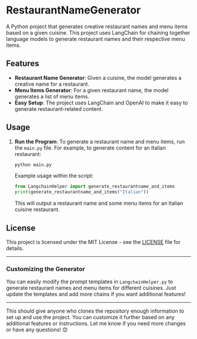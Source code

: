 # RestaurantNameGenerator

A Python project that generates creative restaurant names and menu items based on a given cuisine. This project uses LangChain for chaining together language models to generate restaurant names and their respective menu items.

## Features

- **Restaurant Name Generator**: Given a cuisine, the model generates a creative name for a restaurant.
- **Menu Items Generator**: For a given restaurant name, the model generates a list of menu items.
- **Easy Setup**: The project uses LangChain and OpenAI to make it easy to generate restaurant-related content.

## Usage

1. **Run the Program**:
   To generate a restaurant name and menu items, run the `main.py` file. For example, to generate content for an Italian restaurant:
   ```bash
   python main.py
   ```

   Example usage within the script:
   ```python
   from LangchainHelper import generate_restaurantname_and_items
   print(generate_restaurantname_and_items("Italian"))
   ```

   This will output a restaurant name and some menu items for an Italian cuisine restaurant.



## License

This project is licensed under the MIT License - see the [LICENSE](LICENSE) file for details.

---

### Customizing the Generator
You can easily modify the prompt templates in `LangchainHelper.py` to generate restaurant names and menu items for different cuisines. Just update the templates and add more chains if you want additional features!

---

This should give anyone who clones the repository enough information to set up and use the project. You can customize it further based on any additional features or instructions. Let me know if you need more changes or have any questions! 😊
